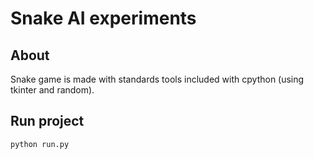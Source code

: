 # Snake AI experiments

## About

Snake game is made with standards tools included with cpython (using tkinter and random).

## Run project

```shell
python run.py
```
